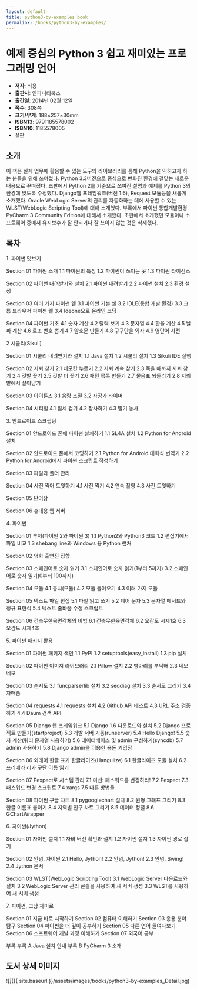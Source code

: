 ```yaml
---
layout: default
title: python3-by-examples book
permalink: /books/python3-by-examples/
---
```


# 예제 중심의 Python 3 쉽고 재미있는 프로그래밍 언어

- **저자**: 최용
- **출판사**: 인피니티북스
- **출간일**: 2014년 02월 12일
- **쪽수**: 308쪽
- **크기/무게**: 188×257×30mm
- **ISBN13**: 9791185578002
- **ISBN10**: 1185578005
- 절판

## 소개

이 책은 실제 업무에 활용할 수 있는 도구와 라이브러리를 통해 Python을 익히고자 하는 분들을 위해 쓰여졌다. Python 3.3버전으로 중심으로 변화된 환경에 걸맞는 새로운 내용으로 꾸며졌다. 초판에서 Python 2를 기준으로 쓰여진 설명과 예제를 Python 3의 환경에 맞도록 수정했다. Django웹 프레임워크(버전 1.6), Request 모듈등을 새롭게 소개했다. Oracle WebLogic Server의 관리를 자동화하는 데에 사용할 수 있는 WLST(WebLogic Scripting Tool)에 대해 소개했다. 부록에서 파이썬 통합개발환경 PyCharm 3 Community Edition에 대해서 소개했다. 초판에서 소개했던 모듈이나 소프트웨어 중에서 유지보수가 잘 안되거나 잘 쓰이지 않는 것은 삭제했다.

## 목차

1\. 파이썬 맛보기

Section 01 파이썬 소개
1.1 파이썬의 특징
1.2 파이썬이 쓰이는 곳
1.3 파이썬 라이선스

Section 02 파이썬 내려받기와 설치
2.1 파이썬 내려받기
2.2 파이썬 설치
2.3 환경 설정

Section 03 여러 가지 파이썬 쉘
3.1 파이썬 기본 쉘
3.2 IDLE(통합 개발 환경)
3.3 크롬 브라우저 파이썬 쉘
3.4 Ideone으로 온라인 코딩

Section 04 파이썬 기초
4.1 숫자 계산
4.2 달력 보기
4.3 문자열
4.4 환율 계산
4.5 날짜 계산
4.6 로또 번호 뽑기
4.7 암호문 만들기
4.8 구구단을 외자
4.9 영단어 사전

2 시쿨리(Sikuli)

Section 01 시쿨리 내려받기와 설치
1.1 Java 설치
1.2 시쿨리 설치
1.3 Sikuli IDE 실행

Section 02 지뢰 찾기
2.1 네모칸 누르기
2.2 지뢰 계속 찾기
2.3 죽을 때까지 지뢰 찾기
2.4 깃발 꽂기
2.5 깃발 더 꽂기
2.6 패턴 목록 만들기
2.7 물음표 되돌리기
2.8 지뢰밭에서 살아남기

Section 03 아이튠즈
3.1 음량 조절
3.2 자장가 타이머

Section 04 시티빌
4.1 집세 걷기
4.2 장사하기
4.3 딸기 농사

3\. 안드로이드 스크립팅

Section 01 안드로이드 폰에 파이썬 설치하기
1.1 SL4A 설치
1.2 Python for Android 설치

Section 02 안드로이드 폰에서 코딩하기
2.1 Python for Android 대화식 번역기
2.2 Python for Android에서 파이썬 스크립트 작성하기

Section 03 파일과 폴더 관리

Section 04 사진 찍어 트윗하기
4.1 사진 찍기
4.2 연속 촬영
4.3 사진 트윗하기

Section 05 단어장

Section 06 휴대용 웹 서버

4\. 파이썬

Section 01 루저(파이썬 2와 파이썬 3)
1.1 Python2와 Python3 코드
1.2 편집기에서 파일 비교
1.3 shebang line과 Windows 용 Python 런처

Section 02 영화 출연진 집합

Section 03 스페인어로 숫자 읽기
3.1 스페인어로 숫자 읽기(1부터 5까지)
3.2 스페인어로 숫자 읽기(0부터 100까지)

Section 04 모듈
4.1 뭉치(모듈)
4.2 모듈 들여오기
4.3 여러 가지 모듈

Section 05 텍스트 파일 편집
5.1 파일 읽고 쓰기
5.2 제어 문자
5.3 문자열 메서드와 정규 표현식
5.4 텍스트 줄바꿈 수정 스크립트

Section 06 건축무한육면각체의 비법
6.1 건축무한육면각체
6.2 오감도 시제1호
6.3 오감도 시제4호

5\. 파이썬 패키지 활용

Section 01 파이썬 패키지 색인
1.1 PyPI
1.2 setuptools(easy_install)
1.3 pip 설치

Section 02 파이썬 이미지 라이브러리
2.1 Pillow 설치
2.2 병아리를 부탁해
2.3 네모네모

Section 03 순서도
3.1 funcparserlib 설치
3.2 seqdiag 설치
3.3 순서도 그리기
3.4 자매품

Section 04 requests
4.1 requests 설치
4.2 Github API 테스트
4.3 URL 주소 검증하기
4.4 Daum 검색 API

Section 05 Django 웹 프레임워크
5.1 Django 1.6 다운로드와 설치
5.2 Django 프로젝트 만들기(startproject)
5.3 개발 서버 기동(runserver)
5.4 Hello Django!
5.5 숫자 계산(쿼리 문자열 사용하기)
5.6 데이터베이스 및 admin 구성하기(syncdb)
5.7 admin 사용하기
5.8 Django admin을 이용한 용돈 기입장

Section 06 외래어 한글 표기 한글라이즈(Hangulize)
6.1 한글라이즈 모듈 설치
6.2 프리메라 리가 구단 이름 읽기

Section 07 Pexpect로 시스템 관리
7.1 미션: 패스워드를 변경하라!
7.2 Pexpect
7.3 패스워드 변경 스크립트
7.4 xargs
7.5 다른 방법들

Section 08 파이썬 구글 차트
8.1 pygooglechart 설치
8.2 원형 그래프 그리기
8.3 한글 이름표 붙이기
8.4 지역별 인구 차트 그리기
8.5 데이터 정렬
8.6 GChartWrapper

6\. 자이썬(Jython)

Section 01 자이썬 설치
1.1 자바 버전 확인과 설치
1.2 자이썬 설치
1.3 자이썬 경로 잡기

Section 02 안녕, 자이썬
2.1 Hello, Jython!
2.2 안녕, Jython!
2.3 안녕, Swing!
2.4 Jython 문서

Section 03 WLST(WebLogic Scripting Tool)
3.1 WebLogic Server 다운로드와 설치
3.2 WebLogic Server 관리 콘솔을 사용하여 새 서버 생성
3.3 WLST를 사용하여 새 서버 생성

7\. 파이썬, 그냥 재미로

Section 01 지금 바로 시작하기
Section 02 컴퓨터 이해하기
Section 03 응용 분야 탐구
Section 04 파이썬을 더 깊이 공부하기
Section 05 다른 언어 들여다보기
Section 06 소프트웨어 개발 과정 이해하기
Section 07 외국어 공부

부록
부록 A Java 설치 안내
부록 B PyCharm 3 소개

## 도서 상세 이미지

![]({{ site.baseurl }}/assets/images/books/python3-by-examples_Detail.jpg)